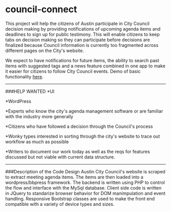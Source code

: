 # council-connect
This project will help the citizens of Austin participate in City Council decision making by providing notifications of upcoming agenda items and deadlines to sign up for public testimony. This will enable citizens to keep tabs on decision making so they can participate before decisions are finalized because Council information is currently too fragmented across different pages on the City's website.

We expect to have notifications for future items, the ability to search past items with suggested tags and a news feature combined in one app to make it easier for citizens to follow City Council events. Demo of basic functionality [here](https://www.youtube.com/watch?v=s1Mg3bwntkU).

---
###HELP WANTED
*UI

*WordPress

*Experts who know the city's agenda management software or are familiar with the industry more generally 

*Citizens who have followed a decision through the Council's process

*Wonky types interested in sorting through the city's website to trace out workflow as much as possible

*Writers to document our work today as well as the reqs for features discussed but not viable with current data structure.

---
###Description of the Code Design
Austin City Council's website is scraped to extract meeting agenda items.  The items are then loaded into a wordpress/bbpress framework.  The backend is written using PHP to control the flow and interface with the MySql database.  Client side code is written in JQuery to standarize browser behavior for DOM manimpulation and event handling.  Responsive Bootstrap classes are used to make the front end compatible with a variety of device types and sizes.  

